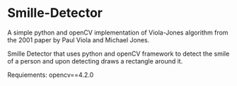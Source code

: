 # Smille-Detector

A simple python and openCV implementation of Viola-Jones algorithm from the 2001 paper by Paul Viola and Michael Jones.

Smille Detector that uses python and openCV framework to detect the smile of a person and upon detecting draws a rectangle around it.

Requiements: opencv==4.2.0
